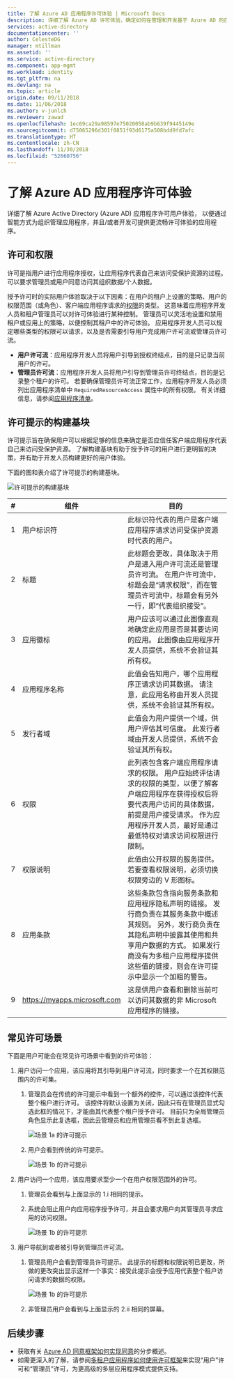 ```yaml
---
title: 了解 Azure AD 应用程序许可体验 | Microsoft Docs
description: 详细了解 Azure AD 许可体验，确定如何在管理和开发基于 Azure AD 的应用程序时使用它
services: active-directory
documentationcenter: ''
author: CelesteDG
manager: mtillman
ms.assetid: ''
ms.service: active-directory
ms.component: app-mgmt
ms.workload: identity
ms.tgt_pltfrm: na
ms.devlang: na
ms.topic: article
origin.date: 09/11/2018
ms.date: 11/06/2018
ms.author: v-junlch
ms.reviewer: zawad
ms.openlocfilehash: 1ec69ca29a98597e75020058ab9b639f9445149e
ms.sourcegitcommit: d75065296d301f0851f93d6175a508bdd9fd7afc
ms.translationtype: HT
ms.contentlocale: zh-CN
ms.lasthandoff: 11/30/2018
ms.locfileid: "52660756"
---
```

# <a name="understanding-azure-ad-application-consent-experiences"></a>了解 Azure AD 应用程序许可体验

详细了解 Azure Active Directory (Azure AD) 应用程序许可用户体验， 以便通过智能方式为组织管理应用程序，并且/或者开发可提供更流畅许可体验的应用程序。

## <a name="consent-and-permissions"></a>许可和权限

许可是指用户进行应用程序授权，让应用程序代表自己来访问受保护资源的过程。 可以要求管理员或用户同意访问其组织数据/个人数据。

授予许可时的实际用户体验取决于以下因素：在用户的租户上设置的策略、用户的权限范围（或角色）、客户端应用程序请求的[权限](/active-directory/develop/active-directory-permissions)的类型。 这意味着应用程序开发人员和租户管理员可以对许可体验进行某种控制。 管理员可以灵活地设置和禁用租户或应用上的策略，以便控制其租户中的许可体验。 应用程序开发人员可以规定哪些类型的权限可以请求，以及是否需要引导用户完成用户许可流或管理员许可流。

- **用户许可流**：应用程序开发人员将用户引导到授权终结点，目的是只记录当前用户的许可。
- **管理员许可流**：应用程序开发人员将用户引导到管理员许可终结点，目的是记录整个租户的许可。 若要确保管理员许可流正常工作，应用程序开发人员必须列出应用程序清单中 `RequiredResourceAccess` 属性中的所有权限。 有关详细信息，请参阅[应用程序清单](/active-directory/develop/reference-app-manifest)。

## <a name="building-blocks-of-the-consent-prompt"></a>许可提示的构建基块

许可提示旨在确保用户可以根据足够的信息来确定是否应信任客户端应用程序代表自己来访问受保护资源。 了解构建基块有助于授予许可的用户进行更明智的决策，并有助于开发人员构建更好的用户体验。

下面的图和表介绍了许可提示的构建基块。

![许可提示的构建基块](./media/application-consent-experience/consent_prompt.png)

| # | 组件 | 目的 |
| ----- | ----- | ----- |
| 1 | 用户标识符 | 此标识符代表的用户是客户端应用程序请求访问受保护资源时代表的用户。 |
| 2 | 标题 | 此标题会更改，具体取决于用户是进入用户许可流还是管理员许可流。 在用户许可流中，标题会是“请求权限”，而在管理员许可流中，标题会有另外一行，即“代表组织接受”。 |
| 3 | 应用徽标 | 用户应该可以通过此图像直观地确定此应用是否是其要访问的应用。 此图像由应用程序开发人员提供，系统不会验证其所有权。 |
| 4 | 应用程序名称 | 此值会告知用户，哪个应用程序正请求访问其数据。 请注意，此应用名称由开发人员提供，系统不会验证其所有权。 |
| 5 | 发行者域 | 此值会为用户提供一个域，供用户评估其可信度。 此发行者域由开发人员提供，系统不会验证其所有权。 |
| 6 | 权限 | 此列表包含客户端应用程序请求的权限。 用户应始终评估请求的权限的类型，以便了解客户端应用程序在获得授权后将要代表用户访问的具体数据，前提是用户接受请求。 作为应用程序开发人员，最好是通过最低特权对请求访问权限进行限制。 |
| 7 | 权限说明 | 此值由公开权限的服务提供。 若要查看权限说明，必须切换权限旁边的 V 形图标。 |
| 8 | 应用条款 | 这些条款包含指向服务条款和应用程序隐私声明的链接。 发行商负责在其服务条款中概述其规则。 另外，发行商负责在其隐私声明中披露其使用和共享用户数据的方式。 如果发行商没有为多租户应用程序提供这些值的链接，则会在许可提示中显示一个加粗的警告。 |
| 9 | https://myapps.microsoft.com | 这是供用户查看和删除当前可以访问其数据的非 Microsoft 应用程序的链接。 |

## <a name="common-consent-scenarios"></a>常见许可场景

下面是用户可能会在常见许可场景中看到的许可体验：

1. 用户访问一个应用，该应用将其引导到用户许可流，同时要求一个在其权限范围内的许可集。
    
    1. 管理员会在传统的许可提示中看到一个额外的控件，可以通过该控件代表整个租户进行许可。 该控件将默认设置为关闭，因此只有在管理员显式勾选此框的情况下，才能由其代表整个租户授予许可。 目前只为全局管理员角色显示此复选框，因此云管理员和应用管理员看不到此复选框。

        ![场景 1a 的许可提示](./media/application-consent-experience/consent_prompt_1a.png)
    
    2. 用户会看到传统的许可提示。

        ![场景 1b 的许可提示](./media/application-consent-experience/consent_prompt_1b.png)

2. 用户访问一个应用，该应用要求至少一个在用户权限范围外的许可。
    1. 管理员会看到与上面显示的 1.i 相同的提示。
    2. 系统会阻止用户向应用程序授予许可，并且会要求用户向其管理员寻求应用的访问权限。 
                
        ![场景 1b 的许可提示](./media/application-consent-experience/consent_prompt_2b.png)

3. 用户导航到或者被引导到管理员许可流。
    1. 管理员用户会看到管理员许可提示。 此提示的标题和权限说明已更改，所做的更改突出显示这样一个事实：接受此提示会授予应用代表整个租户访问请求的数据的权限。
        
        ![场景 1b 的许可提示](./media/application-consent-experience/consent_prompt_3a.png)
        
    1. 非管理员用户会看到与上面显示的 2.ii 相同的屏幕。

## <a name="next-steps"></a>后续步骤
- 获取有关 [Azure AD 同意框架如何实现同意](/active-directory/develop/active-directory-integrating-applications#overview-of-the-consent-framework)的分步概述。
- 如需更深入的了解，请参阅[多租户应用程序如何使用许可框架](/active-directory/develop/active-directory-devhowto-multi-tenant-overview#understanding-user-and-admin-consent)来实现“用户”许可和“管理员”许可，为更高级的多层应用程序模式提供支持。

